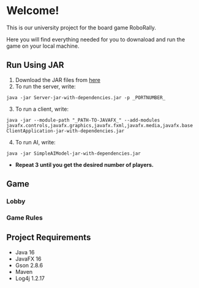 # Welcome!
This is our university project for the board game RoboRally.

Here you will find everything needed for you to downaload and run the game on your local machine.

## Run Using JAR
1. Download the JAR files from [here](https://gitlab2.cip.ifi.lmu.de/dbs_sep/dbs_sep2021/blinde-bonbons/-/tree/master/target)
2. To run the server, write:
~~~
java -jar Server-jar-with-dependencies.jar -p _PORTNUMBER_
~~~
3. To run a client, write:
~~~
java -jar --module-path "_PATH-TO-JAVAFX_" --add-modules javafx.controls,javafx.graphics,javafx.fxml,javafx.media,javafx.base ClientApplication-jar-with-dependencies.jar
~~~
4. To run AI, write:
~~~
java -jar SimpleAIModel-jar-with-dependencies.jar
~~~
* **Repeat 3 until you get the desired number of players.**

## Game

### Lobby

### Game Rules

## Project Requirements
- Java 16
- JavaFX 16
- Gson 2.8.6
- Maven
- Log4j 1.2.17
